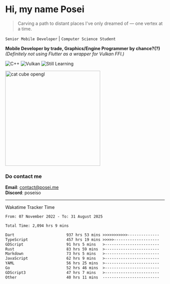 # Hi, my name Posei

> Carving a path to distant places I've only dreamed of — one vertex at a time.

`Senior Mobile Developer` | `Computer Science Student`  

**Mobile Developer by trade, Graphics/Engine Programmer by chance?(?)**  
_(Definitely not using Flutter as a wrapper for Vulkan FFI.)_

![C++](https://img.shields.io/badge/C++-00599C?style=flat&logo=c%2B%2B&logoColor=white)
![Vulkan](https://img.shields.io/badge/Vulkan-AC162C?style=flat&logo=vulkan&logoColor=white)
![Still Learning](https://img.shields.io/badge/Still%20Learning-FFCC00?style=flat&logoColor=white)

  <img src="https://github.com/user-attachments/assets/54c92bc8-af3e-4bf1-b442-e889f1c01633" width="300" alt="cat cube opengl" />

### Do contact me

**Email**: [contact@posei.me](mailto:contact@posei.me)  
**Discord**: poseiso

---

Wakatime Tracker Time

<!--START_SECTION:waka-->

```txt
From: 07 November 2022 - To: 31 August 2025

Total Time: 2,094 hrs 9 mins

Dart                       937 hrs 53 mins >>>>>>>>>>>--------------   44.79 %
TypeScript                 457 hrs 19 mins >>>>>--------------------   21.84 %
GDScript                   91 hrs 5 mins   >------------------------   04.35 %
Rust                       83 hrs 59 mins  >------------------------   04.01 %
Markdown                   73 hrs 5 mins   >------------------------   03.49 %
JavaScript                 62 hrs 9 mins   >------------------------   02.97 %
YAML                       56 hrs 25 mins  >------------------------   02.69 %
Go                         52 hrs 46 mins  >------------------------   02.52 %
GDScript3                  47 hrs 7 mins   >------------------------   02.25 %
Other                      40 hrs 11 mins  -------------------------   01.92 %
```

<!--END_SECTION:waka-->

